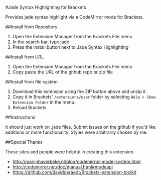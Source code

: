 #Jade Syntax Highlighting for Brackets

Provides jade syntax highlight via a CodeMirror mode for Brackets.

##Install from Repository

1. Open the Extension Manager from the Brackets File menu
2. In the search bar, type jade
3. Press the Install button next to Jade Syntax Highlighting

##Install from URL

1. Open the Extension Manager from the Brackets File menu
2. Copy paste the URL of the github repo or zip file

##Install from file system

1. Download this extension using the ZIP button above and unzip it.
2. Copy it in Brackets' `/extensions/user` folder by selecting `Help > Show Extension Folder` in the menu. 
3. Reload Brackets.

##Instructions

It should just work on .jade files. Submit issues on the github if you'd like additions or more functionality. Styles were arbitrarily chosen by me.

##Special Thanks

These sites and people were helpful in creating this extension.

- http://marijnhaverbeke.nl/blog/codemirror-mode-system.html
- http://codemirror.net/doc/manual.html#modeapi
- https://github.com/davidderaedt/Brackets-extension-toolkit

